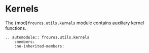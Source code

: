 # Kernels

The {mod}`frouros.utils.kernels` module contains auxiliary kernel functions.

```{eval-rst}
.. automodule:: frouros.utils.kernels
    :members:
    :no-inherited-members:
```